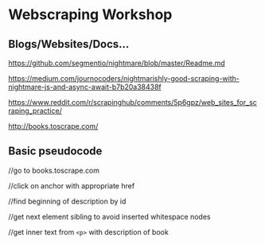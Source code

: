 # Webscraping Workshop

## Blogs/Websites/Docs... 

https://github.com/segmentio/nightmare/blob/master/Readme.md

https://medium.com/journocoders/nightmarishly-good-scraping-with-nightmare-js-and-async-await-b7b20a38438f

https://www.reddit.com/r/scrapinghub/comments/5p6gpz/web_sites_for_scraping_practice/

http://books.toscrape.com/


## Basic pseudocode 

//go to books.toscrape.com

//click on anchor with appropriate href

//find beginning of description by id

//get next element sibling to avoid inserted whitespace nodes

//get inner text from `<p>` with description of book
